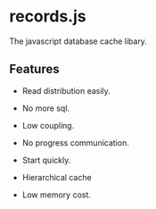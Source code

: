 # records.js

The javascript database cache libary.

## Features

- Read distribution easily.
- No more sql.
- Low coupling.
- No progress communication.

- Start quickly.
- Hierarchical cache
- Low memory cost.

